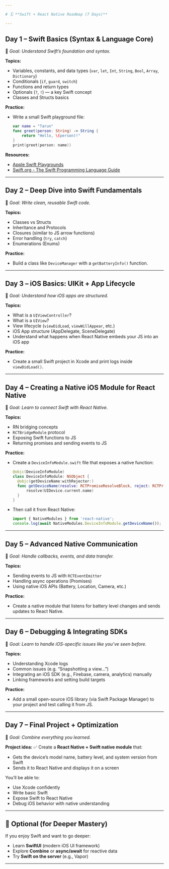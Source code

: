 ```yaml
---

# 🗓️ **Swift + React Native Roadmap (7 Days)**

---
```


## **Day 1 – Swift Basics (Syntax & Language Core)**

🎯 *Goal: Understand Swift’s foundation and syntax.*

**Topics:**

* Variables, constants, and data types (`var`, `let`, `Int`, `String`, `Bool`, `Array`, `Dictionary`)
* Conditionals (`if`, `guard`, `switch`)
* Functions and return types
* Optionals (`?`, `!`) — a key Swift concept
* Classes and Structs basics

**Practice:**

* Write a small Swift playground file:

  ```swift
  var name = "Tarun"
  func greet(person: String) -> String {
      return "Hello, \(person)!"
  }
  print(greet(person: name))
  ```

**Resources:**

* [Apple Swift Playgrounds](https://developer.apple.com/swift/resources/)
* [Swift.org - The Swift Programming Language Guide](https://docs.swift.org/swift-book/)

---

## **Day 2 – Deep Dive into Swift Fundamentals**

🎯 *Goal: Write clean, reusable Swift code.*

**Topics:**

* Classes vs Structs
* Inheritance and Protocols
* Closures (similar to JS arrow functions)
* Error handling (`try`, `catch`)
* Enumerations (Enums)

**Practice:**

* Build a class like `DeviceManager` with a `getBatteryInfo()` function.

---

## **Day 3 – iOS Basics: UIKit + App Lifecycle**

🎯 *Goal: Understand how iOS apps are structured.*

**Topics:**

* What is a `UIViewController`?
* What is a `UIView`?
* View lifecycle (`viewDidLoad`, `viewWillAppear`, etc.)
* iOS App structure (AppDelegate, SceneDelegate)
* Understand what happens when React Native embeds your JS into an iOS app

**Practice:**

* Create a small Swift project in Xcode and print logs inside `viewDidLoad()`.

---

## **Day 4 – Creating a Native iOS Module for React Native**

🎯 *Goal: Learn to connect Swift with React Native.*

**Topics:**

* RN bridging concepts
* `RCTBridgeModule` protocol
* Exposing Swift functions to JS
* Returning promises and sending events to JS

**Practice:**

* Create a `DeviceInfoModule.swift` file that exposes a native function:

  ```swift
  @objc(DeviceInfoModule)
  class DeviceInfoModule: NSObject {
    @objc(getDeviceName:withRejecter:)
    func getDeviceName(resolve: RCTPromiseResolveBlock, reject: RCTPromiseRejectBlock) {
        resolve(UIDevice.current.name)
    }
  }
  ```

* Then call it from React Native:

  ```js
  import { NativeModules } from 'react-native';
  console.log(await NativeModules.DeviceInfoModule.getDeviceName());
  ```

---

## **Day 5 – Advanced Native Communication**

🎯 *Goal: Handle callbacks, events, and data transfer.*

**Topics:**

* Sending events to JS with `RCTEventEmitter`
* Handling async operations (Promises)
* Using native iOS APIs (Battery, Location, Camera, etc.)

**Practice:**

* Create a native module that listens for battery level changes and sends updates to React Native.

---

## **Day 6 – Debugging & Integrating SDKs**

🎯 *Goal: Learn to handle iOS-specific issues like you’ve seen before.*

**Topics:**

* Understanding Xcode logs
* Common issues (e.g. “Snapshotting a view…”)
* Integrating an iOS SDK (e.g., Firebase, camera, analytics) manually
* Linking frameworks and setting build targets

**Practice:**

* Add a small open-source iOS library (via Swift Package Manager) to your project and test calling it from JS.

---

## **Day 7 – Final Project + Optimization**

🎯 *Goal: Combine everything you learned.*

**Project idea:**
✅ Create a **React Native + Swift native module** that:

* Gets the device’s model name, battery level, and system version from Swift
* Sends it to React Native and displays it on a screen

You’ll be able to:

* Use Xcode confidently
* Write basic Swift
* Expose Swift to React Native
* Debug iOS behavior with native understanding

---

## 🧭 Optional (for Deeper Mastery)

If you enjoy Swift and want to go deeper:

* Learn **SwiftUI** (modern iOS UI framework)
* Explore **Combine** or **async/await** for reactive data
* Try **Swift on the server** (e.g., Vapor)

---